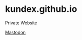 # kundex.github.io
Private Website

<a rel="me" href="https://social.tchncs.de/@kunde_x">Mastodon</a>
